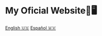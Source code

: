 ﻿# My Oficial Website👋🖥️
[English 🇺🇸](https://fenixdev643.github.io/en/)
[Español 🇲🇽](https://fenixdev643.github.io/es/)

